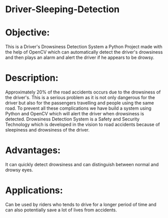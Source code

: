 # Driver-Sleeping-Detection

# Objective:
This is a Driver's Drowsiness Detection System a Python Project made with the help of OpenCV which can automatically detect the driver's drowsiness and then plays an alarm and alert the driver if he appears to be drowsy.

# Description:
Approximately 20% of the road accidents occurs due to the drowsiness of the driver's. This is a serious problem as it is not only dangerous for the driver but also for the passengers travelling and people using the same road. To prevent all these complications we have build a system using Python and OpenCV which will alert the driver when drowsiness is detected. Drowsiness Detection System is a Safety and Security Technology which is developed in the vision to road accidents because of sleepiness and drowsiness of the driver.

# Advantages:
It can quickly detect drowsiness and can distinguish between normal and drowsy eyes.

# Applications:
Can be used by riders who tends to drive for a longer period of time and can also potentially save a lot of lives from accidents.
